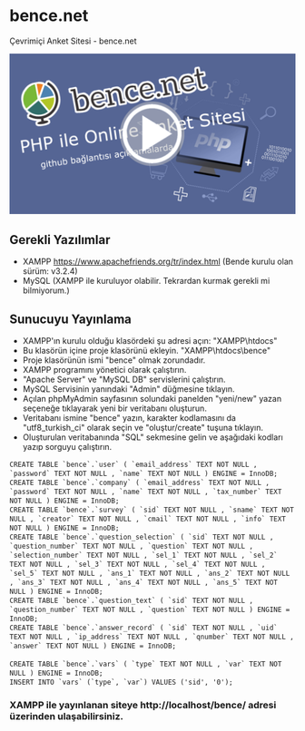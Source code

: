 # bence.net
Çevrimiçi Anket Sitesi - bence.net

<!-- Youtube Linki: https://youtu.be/S5sR_pAn3Wg -->
[![Videoyu izlemek için tıklayın.](https://raw.githubusercontent.com/abilalguvenc/bence.net/master/images/youtube_thumbnail.png)](https://youtu.be/S5sR_pAn3Wg "![Videoyu izlemek için tıklayın.](https://raw.githubusercontent.com/bilalguvenc/bence.net/master/images/youtube_thumbnail.png)")

## Gerekli Yazılımlar
- XAMPP https://www.apachefriends.org/tr/index.html (Bende kurulu olan sürüm: v3.2.4)
- MySQL (XAMPP ile kuruluyor olabilir. Tekrardan kurmak gerekli mi bilmiyorum.)

## Sunucuyu Yayınlama
- XAMPP'ın kurulu olduğu klasördeki şu adresi açın: "XAMPP\htdocs\"
- Bu klasörün içine proje klasörünü ekleyin. "XAMPP\htdocs\bence" 
- Proje klasörünün ismi "bence" olmak zorundadır.
- XAMPP programını yönetici olarak çalıştırın.
- "Apache Server" ve "MySQL DB" servislerini çalıştırın.
- MySQL Servisinin yanındaki "Admin" düğmesine tıklayın.
- Açılan phpMyAdmin sayfasının solundaki panelden "yeni/new" yazan seçeneğe tıklayarak yeni bir veritabanı oluşturun.
- Veritabanı ismine "bence" yazın, karakter kodlamasını da "utf8_turkish_ci" olarak seçin ve "oluştur/create" tuşuna tıklayın.
- Oluşturulan veritabanında "SQL" sekmesine gelin ve aşağıdaki kodları yazıp sorguyu çalıştırın.
```mysql
CREATE TABLE `bence`.`user` ( `email_address` TEXT NOT NULL , `password` TEXT NOT NULL , `name` TEXT NOT NULL ) ENGINE = InnoDB;
CREATE TABLE `bence`.`company` ( `email_address` TEXT NOT NULL , `password` TEXT NOT NULL , `name` TEXT NOT NULL , `tax_number` TEXT NOT NULL ) ENGINE = InnoDB;
CREATE TABLE `bence`.`survey` ( `sid` TEXT NOT NULL , `sname` TEXT NOT NULL , `creator` TEXT NOT NULL , `cmail` TEXT NOT NULL , `info` TEXT NOT NULL ) ENGINE = InnoDB;
CREATE TABLE `bence`.`question_selection` ( `sid` TEXT NOT NULL , `question_number` TEXT NOT NULL , `question` TEXT NOT NULL , `selection_number` TEXT NOT NULL , `sel_1` TEXT NOT NULL , `sel_2` TEXT NOT NULL , `sel_3` TEXT NOT NULL , `sel_4` TEXT NOT NULL , `sel_5` TEXT NOT NULL , `ans_1` TEXT NOT NULL , `ans_2` TEXT NOT NULL , `ans_3` TEXT NOT NULL , `ans_4` TEXT NOT NULL , `ans_5` TEXT NOT NULL ) ENGINE = InnoDB;
CREATE TABLE `bence`.`question_text` ( `sid` TEXT NOT NULL , `question_number` TEXT NOT NULL , `question` TEXT NOT NULL ) ENGINE = InnoDB;
CREATE TABLE `bence`.`answer_record` ( `sid` TEXT NOT NULL , `uid` TEXT NOT NULL , `ip_address` TEXT NOT NULL , `qnumber` TEXT NOT NULL , `answer` TEXT NOT NULL ) ENGINE = InnoDB;

CREATE TABLE `bence`.`vars` ( `type` TEXT NOT NULL , `var` TEXT NOT NULL ) ENGINE = InnoDB;
INSERT INTO `vars` (`type`, `var`) VALUES ('sid', '0');
```
### XAMPP ile yayınlanan siteye http://localhost/bence/ adresi üzerinden ulaşabilirsiniz.

